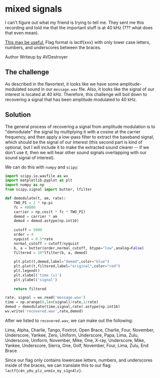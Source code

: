 # mixed signals
I can't figure out what my friend is trying to tell me. They sent me this recording and told me that the important stuff is at 40 kHz (??? what does that even mean).

 [This may be useful.](https://en.wikipedia.org/wiki/Amplitude_modulation) Flag format is lactf{xxx} with only lower case letters, numbers, and underscores between the braces.


Author Writeup by AVDestroyer

## The challenge
As described in the flavortext, it looks like we have some amplitude-modulated sound in our `message.wav` file. Also, it looks like the signal of our interest is located at 40 kHz. Therefore, this challenge will boil down to recovering a signal that has been amplitude modulated to 40 kHz.

## Solution

The general process of recovering a signal from amplitude modulation is to "demodulate" the signal by multiplying it with a cosine at the carrier frequency, and then apply a low-pass filter to extract the baseband signal, which should be the signal of our interest (this second part is kind of optional, but I will include it to make the extracted sound clearer -- if we don't use it, then we will hear other sound signals overlapping with our sound signal of interest).

We can do this with `numpy` and `scipy`:

```py
import scipy.io.wavfile as wv
import matplotlib.pyplot as plt
import numpy as np
from scipy.signal import butter, lfilter

def demodulate(t, am, rate):
    TWO_PI = 2 * np.pi
    fc = 40000
    carrier = np.cos(t * fc * TWO_PI)
    demod = carrier * am
    demod = demod.astype(np.int16)
    
    cutoff = 5000
    order = 4
    nyquist = 0.5*rate
    normal_cutoff = cutoff/nyquist
    b, a = butter(order,normal_cutoff, btype="low",analog=False)
    filtered = 10*lfilter(b, a, demod)
    
    plt.plot(t,demod,label="demod",color="blue")
    plt.plot(t,filtered,label="original",color="red")
    plt.legend()
    plt.xlabel('time (s)')
    plt.ylabel('signal')
    
    return filtered

rate, signal = wv.read('message.wav')
time = np.arange(0,len(signal)/rate,1/rate)
demod = demodulate(time,signal,rate).astype(np.int16)
wv.write('recovered.wav',rate,demod)
```

After we listed to `recovered.wav`, we can make out the following:

Lima, Alpha, Charlie, Tango, Foxtrot, Open Brace, Charlie, Four, November, Underscore, Yankee, Zero, Uniform, Underscore, Papa, Lima, Zulu, Underscore, Uniform, November, Mike, One, X-ray, Underscore, Mike, Yankee, Underscore, Sierra, One, Golf, November, Four, Lima, Zulu, End Brace.

Since our flag only contains lowercase letters, numbers, and underscores inside of the braces, we can translate this to our flag: `lactf{c4n_y0u_plz_unm1x_my_s1gn4lz}`.

